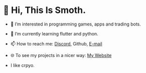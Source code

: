 # 👋 Hi, This Is Smoth.
- 👀 I’m interested in programming games, apps and trading bots.
- 🌱 I’m currently learning flutter and python.
- 📫 How to reach me: [Discord](https://discordapp.com/users/783313643608866817), Github, [E-mail](mailto:contact@thisissmoth.com)
- 🌐 To see my projects in a nicer way: [My Website](https://thisissmoth.com)

- I like crpyo.
